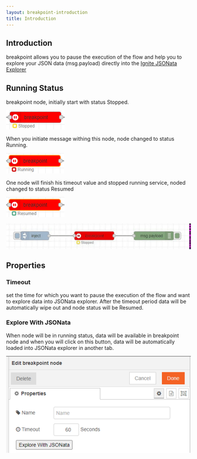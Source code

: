 ```yaml
---
layout: breakpoint-introduction
title: Introduction
---
```


## Introduction

breakpoint allows you to pause the execution of the flow and help you to explore your JSON data (msg.payload) directly into the <a href="https://jsonata.cgignite.io/" target="_blank">Ignite JSONata Explorer</a>

## Running Status

breakpoint node, initially start with status Stopped.

![](../assets/breakpoint/ignite-breakpoint-Stopped.PNG)

When you initiate message withing this node, node changed to status Running.

![](../assets/breakpoint/ignite-breakpoint-Running.PNG)

One node will finish his timeout value and stopped running service, noded changed to status Resumed

![](../assets/breakpoint/ignite-breakpoint-Resumed.PNG)

![](../assets/breakpoint/Ignite-breakpoint-status.gif)

## Properties

### Timeout

set the time for which you want to pause the execution of the flow and want to explore data into JSONata explorer. After the timeout period data will be automatically wipe out and node status will be Resumed.

### Explore With JSONata

When node will be in running status, data will be available in breakpoint node and when you will click on this button, data will be automatically loaded into JSONata explorer in another tab.

![](../assets/breakpoint/ignite-breakpoint-Properties.PNG)